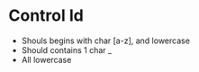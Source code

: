 # Control Id

- Shouls begins with char [a-z], and lowercase
- Should contains 1 char _
- All lowercase
